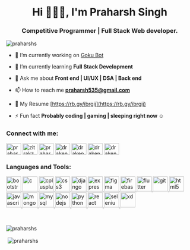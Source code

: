 <h1 align="center">Hi 🙋🏻‍♂️, I'm Praharsh Singh</h1>
<h3 align="center">Competitive Programmer | Full Stack Web developer.</h3>

<p align="left"> <img src="https://komarev.com/ghpvc/?username=praharshs&label=Profile%20views&color=0e75b6&style=flat" alt="praharshs" /> </p>

- 🔭 I’m currently working on [Goku Bot](https://github.com/GokuBot)

- 🌱 I’m currently learning **Full Stack Development**

- 💬 Ask me about **Front end | UI/UX | DSA | Back end**

- 📫 How to reach me **praharsh535@gmail.com**

- 📄 My Resume [https://rb.gy/ibrgij](https://rb.gy/ibrgij)

- ⚡ Fun fact **Probably coding | gaming | sleeping right now ☺**

<p align="left">
<h3 align="left">Connect with me:</h3>
<a href="https://linkedin.com/in/praharshsingh" target="blank"><img align="center" src="https://cdn.jsdelivr.net/npm/simple-icons@3.0.1/icons/linkedin.svg" alt="praharshsingh" height="30" width="40" /></a>
<a href="https://instagram.com/zitrakz" target="blank"><img align="center" src="https://cdn.jsdelivr.net/npm/simple-icons@3.0.1/icons/instagram.svg" alt="zitrakz" height="30" width="40" /></a>
<a href="https://www.codechef.com/users/praharsh443" target="blank"><img align="center" src="https://cdn.jsdelivr.net/npm/simple-icons@3.1.0/icons/codechef.svg" alt="praharsh443" height="30" width="40" /></a>
<a href="https://www.hackerrank.com/draken_codes" target="blank"><img align="center" src="https://cdn.jsdelivr.net/npm/simple-icons@3.0.1/icons/hackerrank.svg" alt="draken_codes" height="30" width="40" /></a>
<a href="https://codeforces.com/profile/draken_codes" target="blank"><img align="center" src="https://cdn.jsdelivr.net/npm/simple-icons@3.0.1/icons/codeforces.svg" alt="draken_codes" height="30" width="40" /></a>
<a href="https://www.leetcode.com/draken_codes" target="blank"><img align="center" src="https://cdn.jsdelivr.net/npm/simple-icons@3.0.1/icons/leetcode.svg" alt="draken_codes" height="30" width="40" /></a>
<a href="https://auth.geeksforgeeks.org/user/draken_codes/profile" target="blank"><img align="center" src="https://cdn.jsdelivr.net/npm/simple-icons@3.0.1/icons/geeksforgeeks.svg" alt="draken_codes/profile" height="30" width="40" /></a>
</p>

<h3 align="left">Languages and Tools:</h3>
<p align="left"> <a href="https://getbootstrap.com" target="_blank"> <img src="https://devicons.github.io/devicon/devicon.git/icons/bootstrap/bootstrap-plain.svg" alt="bootstrap" width="40" height="40"/> </a> <a href="https://www.cprogramming.com/" target="_blank"> <img src="https://devicons.github.io/devicon/devicon.git/icons/c/c-original.svg" alt="c" width="40" height="40"/> </a> <a href="https://www.w3schools.com/cpp/" target="_blank"> <img src="https://devicons.github.io/devicon/devicon.git/icons/cplusplus/cplusplus-original.svg" alt="cplusplus" width="40" height="40"/> </a> <a href="https://www.w3schools.com/css/" target="_blank"> <img src="https://devicons.github.io/devicon/devicon.git/icons/css3/css3-original-wordmark.svg" alt="css3" width="40" height="40"/> </a> <a href="https://www.djangoproject.com/" target="_blank"> <img src="https://devicons.github.io/devicon/devicon.git/icons/django/django-original.svg" alt="django" width="40" height="40"/> </a> <a href="https://expressjs.com" target="_blank"> <img src="https://devicons.github.io/devicon/devicon.git/icons/express/express-original-wordmark.svg" alt="express" width="40" height="40"/> </a> <a href="https://www.figma.com/" target="_blank"> <img src="https://www.vectorlogo.zone/logos/figma/figma-icon.svg" alt="figma" width="40" height="40"/> </a> <a href="https://firebase.google.com/" target="_blank"> <img src="https://www.vectorlogo.zone/logos/firebase/firebase-icon.svg" alt="firebase" width="40" height="40"/> </a> <a href="https://flutter.dev" target="_blank"> <img src="https://www.vectorlogo.zone/logos/flutterio/flutterio-icon.svg" alt="flutter" width="40" height="40"/> </a> <a href="https://git-scm.com/" target="_blank"> <img src="https://www.vectorlogo.zone/logos/git-scm/git-scm-icon.svg" alt="git" width="40" height="40"/> </a> <a href="https://www.w3.org/html/" target="_blank"> <img src="https://devicons.github.io/devicon/devicon.git/icons/html5/html5-original-wordmark.svg" alt="html5" width="40" height="40"/> </a> <a href="https://developer.mozilla.org/en-US/docs/Web/JavaScript" target="_blank"> <img src="https://devicons.github.io/devicon/devicon.git/icons/javascript/javascript-original.svg" alt="javascript" width="40" height="40"/> </a> <a href="https://www.mongodb.com/" target="_blank"> <img src="https://devicons.github.io/devicon/devicon.git/icons/mongodb/mongodb-original-wordmark.svg" alt="mongodb" width="40" height="40"/> </a> <a href="https://www.mysql.com/" target="_blank"> <img src="https://devicons.github.io/devicon/devicon.git/icons/mysql/mysql-original-wordmark.svg" alt="mysql" width="40" height="40"/> </a> <a href="https://nodejs.org" target="_blank"> <img src="https://devicons.github.io/devicon/devicon.git/icons/nodejs/nodejs-original-wordmark.svg" alt="nodejs" width="40" height="40"/> </a> <a href="https://www.python.org" target="_blank"> <img src="https://devicons.github.io/devicon/devicon.git/icons/python/python-original.svg" alt="python" width="40" height="40"/> </a> <a href="https://reactjs.org/" target="_blank"> <img src="https://devicons.github.io/devicon/devicon.git/icons/react/react-original-wordmark.svg" alt="react" width="40" height="40"/> </a> <a href="https://www.selenium.dev" target="_blank"> <img src="https://raw.githubusercontent.com/detain/svg-logos/780f25886640cef088af994181646db2f6b1a3f8/svg/selenium-logo.svg" alt="selenium" width="40" height="40"/> </a> <a href="https://www.adobe.com/products/xd.html" target="_blank"> <img src="https://cdn.worldvectorlogo.com/logos/adobe-xd.svg" alt="xd" width="40" height="40"/> </a> </p>
<br>
<p><img align="left" src="https://github-readme-stats.vercel.app/api/top-langs/?username=praharshs&layout=compact" alt="praharshs" /></p>
<br>
<p>&nbsp;<img align="center" src="https://github-readme-stats.vercel.app/api?username=praharshs&show_icons=true" alt="praharshs" /></p>

